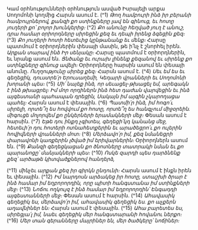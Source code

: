
Կամ օրհնությունների օրհնություն ասված Իսրայելի արքա Սողոմոնի կողմից
Հարսն ասում է.
(^1) _Թող համբուրի ինձ իր բերանի համբույրներով,
քանզի քո ստինքները լավ են գինուց,
եւ հոտը յուղերի քո՝ բոլոր խունկերից։_
(^2) _Քո անունը հեղված յուղ է անուշ,
դրա համար օրիորդները սիրեցին քեզ
եւ դեպի իրենց ձգեցին քեզ։_
(^3) _Քո յուղերի հոտի հետեւից կընթանանք եւ մենք։_
Հարսը պատմում է օրիորդներին փեսայի մասին, թե ի՛նչ է շնորհել իրեն.
_Արքան տարավ ինձ Իր սենյակը։_
Հարսը պատմում է օրիորդներին, եւ նրանք ասում են.
_Ցնծանք եւ ուրախ լինենք քեզանով
եւ սիրենք քո ստինքները գինուց ավելի։_
Օրիորդները հարսին ասում են փեսայի անունը.
_Ուղղությունը սիրեց քեզ։_
Հարսն ասում է.
(^4) _Սեւ եմ ես եւ գեղեցիկ, դուստրե՛ր Երուսաղեմի,
Կեդարի վրանների եւ Սողոմոնի խորանի պես։_
(^5) _Մի՛ նայեք ինձ, որ սեւացել-թխացել եմ,
արեգակն է ինձ թխացրել։
Իմ մոր որդիներն ինձ հետ դաժան վարվեցին
եւ ինձ այգեստանի պահապան դրեցին,
Սակայն իմ այգին չկարողացա պահել։_
Հարսն ասում է փեսային.
(^6) _Պատմի՛ր ինձ, իմ հոգո՛ւ սիրելի,
որտե՞ղ ես հովվում քո հոտը,
որտե՞ղ ես հանգչում միջօրեին.
միգուցե մոլորվեմ քո ընկերների երամակների մեջ։_
Փեսան ասում է հարսին.
(^7) _Եթե դու ինքդ չգիտես, գեղեցի՛կդ կանանց մեջ,
հետեւի՛ր դու հոտերի ոտնահետքերին
եւ արածեցրո՛ւ քո ուլերին հովիվների վրանների մոտ։_
(^8) _Մերձավո՛ր իմ, քեզ նմանեցրի փարավոնի կառքերին լծված իմ երիվարներին։_
Օրիորդներն ասում են.
(^9) _Քանզի գեղեցկացան քո ծնոտները տատրակի նման
եւ քո պարանոցը՝ մանյակների պես։_
(^10) _Ոսկե զարդի պես դարձնենք քեզ՝
արծաթե կիտվածքներով հանդերձ,_


(^11) _մինչեւ արքան քեզ իր գիրկն ընդունի։_
Հարսն ասում է ինքն իրեն եւ փեսային.
(^12) _Իմ նարդոսն արձակեց իր հոտը,
ստաշխի ծրար է ինձ համար իմ եղբորորդին,
որը պիտի հանգստանա իմ ստինքների մեջ։_
(^13) _Նոճու ողկույզ է ինձ համար իմ եղբորորդին՝
Ենգադդի այգեստանների մեջ։_
Փեսան ասում է հարսին.
(^14) _Ահավասիկ գեղեցիկ ես, մերձավո՛ր իմ,
ահավասիկ գեղեցիկ ես.
քո աչքերն աղավնիներ են։_
Հարսն ասում է փեսային.
(^15) _Ահա բարետես ես, սիրեցյա՛լ իմ,
նաեւ գեղեցիկ մեր հանգստարանի հովանու ներքո։_
(^16) _Մեր տան գերանները մայրիներ են,
մեր ծածկերը՝ նոճիներ։_
